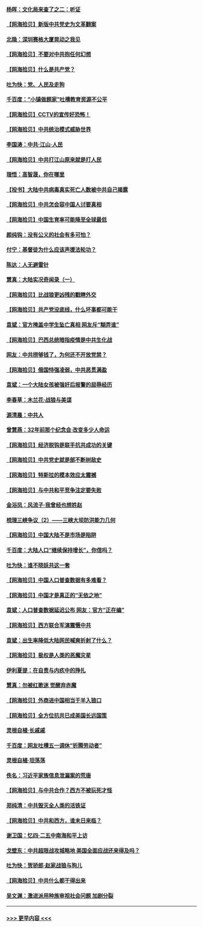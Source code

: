#### [杨晖：文化局来查了之二：听证](../pages/nsc993/n12966528.md?t=05231102) 
#### [【网海拾贝】新版中共党史为文革翻案](../pages/nsc993/n12967526.md?t=05231102) 
#### [北隐：深圳赛格大厦晃动之我见](../pages/nsc993/n12967393.md?t=05231102) 
#### [【网海拾贝】不要对中共抱任何幻想](../pages/nsc993/n12965222.md?t=05231102) 
#### [【网海拾贝】什么是共产党？](../pages/nsc993/n12962781.md?t=05231102) 
#### [吐为快：党、人民及走狗](../pages/nsc993/n12962747.md?t=05231102) 
#### [千百度：“小镇做题家”吐槽教育资源不公平](../pages/nsc993/n12962705.md?t=05231102) 
#### [【网海拾贝】CCTV的宣传好恐怖！](../pages/nsc993/n12959984.md?t=05231102) 
#### [【网海拾贝】中共统治模式威胁世界](../pages/nsc993/n12957622.md?t=05231102) 
#### [李国涛：中共‧江山‧人民](../pages/nsc993/n12957502.md?t=05231102) 
#### [【网海拾贝】中共打江山原来就是打人民](../pages/nsc993/n12954345.md?t=05231102) 
#### [理悟：高智晟，你在哪里](../pages/nsc993/n12953115.md?t=05231102) 
#### [【投书】大陆中共病毒真实死亡人数被中共自己揭露](../pages/nsc993/n12953050.md?t=05231102) 
#### [【网海拾贝】中共怎会容中国人讨要真相](../pages/nsc993/n12952161.md?t=05231102) 
#### [【网海拾贝】中国生育率可能降至全球最低](../pages/nsc993/n12948793.md?t=05231102) 
#### [颜纯钩：没有公义的社会有多可怕？](../pages/nsc993/n12947626.md?t=05231102) 
#### [付宁：基督徒为什么应该声援法轮功？](../pages/nsc993/n12947233.md?t=05231102) 
#### [陈达：人无避雷针](../pages/nsc993/n12947098.md?t=05231102) 
#### [慧真：大陆实况奇闻录（一）](../pages/nsc993/n12945811.md?t=05231102) 
#### [【网海拾贝】比战狼更凶残的戳瞎外交](../pages/nsc993/n12945717.md?t=05231102) 
#### [【网海拾贝】共产党没底线，什么坏事都可能干](../pages/nsc993/n12942090.md?t=05231102) 
#### [袁斌：官方掩盖中学生坠亡真相 网友斥“糊弄谁”](../pages/nsc993/n12942029.md?t=05231102) 
#### [【网海拾贝】巴西总统暗指疫情是中共生化战](../pages/nsc993/n12938999.md?t=05231102) 
#### [网友：中共捞够钱了，为何还不开放党禁？](../pages/nsc993/n12938952.md?t=05231102) 
#### [【网海拾贝】俄国恃强凌弱，中共恶贯满盈](../pages/nsc993/n12936626.md?t=05231102) 
#### [袁斌：一个大陆女孩被强奸后报警的屈辱经历](../pages/nsc993/n12936547.md?t=05231102) 
#### [李春草：木兰花·战狼与美谍](../pages/nsc993/n12935995.md?t=05231102) 
#### [源清晨：中共人](../pages/nsc993/n12935589.md?t=05231102) 
#### [曾慧燕：32年前那个纪念会 改变多少人命运](../pages/nsc993/n12934233.md?t=05231102) 
#### [【网海拾贝】经济脱钩是联手抗共成功的关键](../pages/nsc993/n12934176.md?t=05231102) 
#### [【网海拾贝】中共党史就是部不断树敌史](../pages/nsc993/n12932844.md?t=05231102) 
#### [【网海拾贝】特斯拉的模本效应太震撼](../pages/nsc993/n12925626.md?t=05231102) 
#### [【网海拾贝】与中共和平竞争注定要失败](../pages/nsc993/n12923326.md?t=05231102) 
#### [金浴凤：风流子‧我曾经也想姓赵](../pages/nsc993/n12920911.md?t=05231102) 
#### [梳理三峡争议（2）——三峡大坝防洪能力几何](../pages/nsc993/n12920173.md?t=05231102) 
#### [【网海拾贝】中国大陆不是市场是陷阱](../pages/nsc993/n12920143.md?t=05231102) 
#### [千百度：大陆人口“继续保持增长”，你信吗？](../pages/nsc993/n12918946.md?t=05231102) 
#### [吐为快：谁不晓妖共这一套](../pages/nsc993/n12918941.md?t=05231102) 
#### [【网海拾贝】中国人口普查数据有多难看？](../pages/nsc993/n12917822.md?t=05231102) 
#### [【网海拾贝】中国才是真正的“无依之地”](../pages/nsc993/n12915845.md?t=05231102) 
#### [袁斌：人口普查数据延迟公布 网友：官方“正在编”](../pages/nsc993/n12915748.md?t=05231102) 
#### [【网海拾贝】西方联合军演震慑中共](../pages/nsc993/n12913466.md?t=05231102) 
#### [袁斌：出生率降低大陆网民喊爽折射了什么？](../pages/nsc993/n12913365.md?t=05231102) 
#### [【网海拾贝】极权是人类的恶魔灾星](../pages/nsc993/n12910697.md?t=05231102) 
#### [伊利夏提：在自责与内疚中的挣扎](../pages/nsc993/n12910493.md?t=05231102) 
#### [慧真：勿被红歌迷 觉醒弃赤魔](../pages/nsc993/n12910485.md?t=05231102) 
#### [【网海拾贝】外商进中国相当于羊入狼口](../pages/nsc993/n12908274.md?t=05231102) 
#### [【网海拾贝】全方位抗共已成美国长远国策](../pages/nsc993/n12906878.md?t=05231102) 
#### [灵根自植‧长戚戚](../pages/nsc993/n12905585.md?t=05231102) 
#### [千百度：网友吐槽五一调休“折腾劳动者”](../pages/nsc993/n12905934.md?t=05231102) 
#### [灵根自植‧坦荡荡](../pages/nsc993/n12905562.md?t=05231102) 
#### [佚名：习近平家族信息泄漏案的荒唐](../pages/nsc993/n12904705.md?t=05231102) 
#### [【网海拾贝】与中共合作？西方不被玩死才怪](../pages/nsc993/n12903873.md?t=05231102) 
#### [郑纯清：中共毁灭全人类的活铁证](../pages/nsc993/n12903785.md?t=05231102) 
#### [【网海拾贝】中共和西方，谁末日来临？](../pages/nsc993/n12903482.md?t=05231102) 
#### [谢卫国：忆四‧二五中南海和平上访](../pages/nsc993/n12902192.md?t=05231102) 
#### [戈壁东：中共超限战攻城略地 美国全面应战还来得及吗？](../pages/nsc993/n12902297.md?t=05231102) 
#### [吐为快：贺骄郎‧赵家战狼与狗儿](../pages/nsc993/n12902280.md?t=05231102) 
#### [【网海拾贝】中共什么都干得出来](../pages/nsc993/n12897500.md?t=05231102) 
#### [吴文渊：激进派用种族审视社会问题 加剧分裂](../pages/nsc993/n12893881.md?t=05231102) 

----
#### [ >>> 更早内容 <<< ](../indexes/nsc993-earlier.md)
